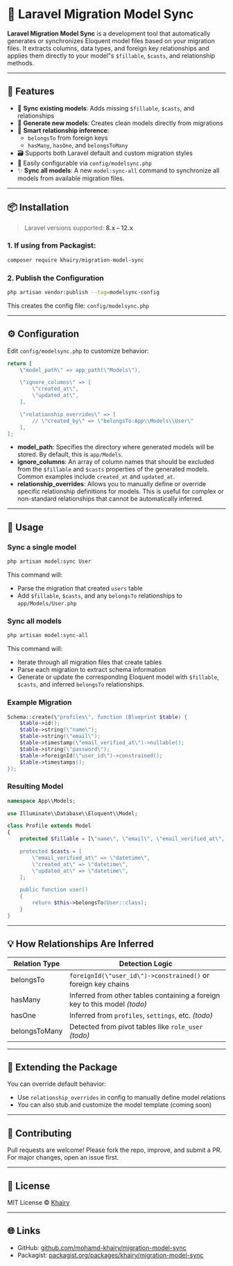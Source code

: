 # 🧬 Laravel Migration Model Sync

**Laravel Migration Model Sync** is a development tool that automatically generates or synchronizes Eloquent model files based on your migration files. It extracts columns, data types, and foreign key relationships and applies them directly to your model\"s `$fillable`, `$casts`, and relationship methods.

---

## 🚀 Features

- 🔄 **Sync existing models**: Adds missing `$fillable`, `$casts`, and relationships
- 🧱 **Generate new models**: Creates clean models directly from migrations
- 🧠 **Smart relationship inference**:
  - `belongsTo` from foreign keys
  - `hasMany`, `hasOne`, and `belongsToMany`
- 🗃 Supports both Laravel default and custom migration styles
- 📁 Easily configurable via `config/modelsync.php`
- ✨ **Sync all models**: A new `model:sync-all` command to synchronize all models from available migration files.

---

## 📦 Installation

> Laravel versions supported: **8.x – 12.x**

### 1. If using from Packagist:
```bash
composer require khairy/migration-model-sync
```

### 2. Publish the Configuration
```bash
php artisan vendor:publish --tag=modelsync-config
```

This creates the config file: `config/modelsync.php`

---

## ⚙️ Configuration

Edit `config/modelsync.php` to customize behavior:

```php
return [
    \"model_path\" => app_path(\"Models\"),

    \"ignore_columns\" => [
        \"created_at\",
        \"updated_at\",
    ],

    \"relationship_overrides\" => [
        // \"created_by\" => \"belongsTo:App\\Models\\User\"
    ],
];
```

- **model_path**: Specifies the directory where generated models will be stored. By default, this is `app/Models`.
- **ignore_columns**: An array of column names that should be excluded from the `$fillable` and `$casts` properties of the generated models. Common examples include `created_at` and `updated_at`.
- **relationship_overrides**: Allows you to manually define or override specific relationship definitions for models. This is useful for complex or non-standard relationships that cannot be automatically inferred.

---

## 🧪 Usage

### Sync a single model
```bash
php artisan model:sync User
```
This command will:
- Parse the migration that created `users` table
- Add `$fillable`, `$casts`, and any `belongsTo` relationships to `app/Models/User.php`

### Sync all models
```bash
php artisan model:sync-all
```
This command will:
- Iterate through all migration files that create tables
- Parse each migration to extract schema information
- Generate or update the corresponding Eloquent model with `$fillable`, `$casts`, and inferred `belongsTo` relationships.

### Example Migration
```php
Schema::create(\"profiles\", function (Blueprint $table) {
    $table->id();
    $table->string(\"name\");
    $table->string(\"email\");
    $table->timestamp(\"email_verified_at\")->nullable();
    $table->string(\"password\");
    $table->foreignId(\"user_id\")->constrained();
    $table->timestamps();
});
```

### Resulting Model
```php
namespace App\\Models;

use Illuminate\\Database\\Eloquent\\Model;

class Profile extends Model
{
    protected $fillable = [\"name\", \"email\", \"email_verified_at\", \"password\", \"user_id\"];

    protected $casts = [
        \"email_verified_at\" => \"datetime\",
        \"created_at\" => \"datetime\",
        \"updated_at\" => \"datetime\",
    ];

    public function user()
    {
        return $this->belongsTo(User::class);
    }
}
```

---

## 💡 How Relationships Are Inferred

| Relation Type   | Detection Logic                                                                 |
|----------------|----------------------------------------------------------------------------------|
| belongsTo       | `foreignId(\"user_id\")->constrained()` or foreign key chains                     |
| hasMany         | Inferred from other tables containing a foreign key to this model *(todo)*     |
| hasOne          | Inferred from `profiles`, `settings`, etc. *(todo)*                             |
| belongsToMany   | Detected from pivot tables like `role_user` *(todo)*                            |

---

## 🧩 Extending the Package

You can override default behavior:
- Use `relationship_overrides` in config to manually define model relations
- You can also stub and customize the model template (coming soon)

---

## 🤝 Contributing

Pull requests are welcome! Please fork the repo, improve, and submit a PR. For major changes, open an issue first.

---

## 📄 License

MIT License © [Khairy](https://github.com/mohamd-khairy)

---

## 🌐 Links
- GitHub: [github.com/mohamd-khairy/migration-model-sync](https://github.com/mohamd-khairy/migration-model-sync)
- Packagist: [packagist.org/packages/khairy/migration-model-sync](https://packagist.org/packages/khairy/migration-model-sync)



